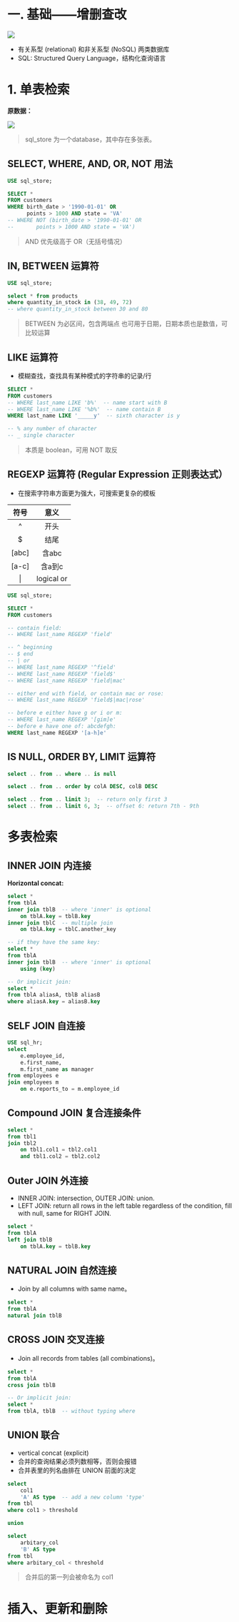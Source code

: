 # 一. 基础——增删查改 <!-- omit from toc -->

![](assets/2023-12-12-23-29-43.png)

- 有关系型 (relational) 和非关系型 (NoSQL) 两类数据库
- SQL: Structured Query Language，结构化查询语言



# 1. 单表检索

**原数据：**

![](assets/2023-12-12-23-35-05.png)

> sql_store 为一个database，其中存在多张表。

## SELECT, WHERE, AND, OR, NOT 用法

```SQL
USE sql_store;

SELECT *
FROM customers
WHERE birth_date > '1990-01-01' OR 
      points > 1000 AND state = 'VA'
-- WHERE NOT (birth_date > '1990-01-01' OR 
--       points > 1000 AND state = 'VA')
```
> AND 优先级高于 OR（无括号情况）

## IN, BETWEEN 运算符

```sql
USE sql_store;

select * from products
where quantity_in_stock in (38, 49, 72)
-- where quantity_in_stock between 30 and 80
```
> BETWEEN 为必区间，包含两端点
> 也可用于日期，日期本质也是数值，可比较运算

## LIKE 运算符

- 模糊查找，查找具有某种模式的字符串的记录/行
  
```SQL
SELECT *
FROM customers
-- WHERE last_name LIKE 'b%'  -- name start with B
-- WHERE last_name LIKE '%b%'  -- name contain B
WHERE last_name LIKE '_____y'  -- sixth character is y

-- % any number of character
-- _ single character
```
> 本质是 boolean，可用 NOT 取反


## REGEXP 运算符 (Regular Expression 正则表达式）

- 在搜索字符串方面更为强大，可搜索更复杂的模板

|符号|意义|
|:---:|:---:|
|^|开头|
|$|结尾|
[abc]|含abc|
|[a-c]|含a到c|
|\||logical or|

```SQL
USE sql_store;

SELECT *
FROM customers

-- contain field:
-- WHERE last_name REGEXP 'field'

-- ^ beginning
-- $ end
-- | or
-- WHERE last_name REGEXP '^field'
-- WHERE last_name REGEXP 'field$'
-- WHERE last_name REGEXP 'field|mac'

-- either end with field, or contain mac or rose:
-- WHERE last_name REGEXP 'field$|mac|rose'

-- before e either have g or i or m:
-- WHERE last_name REGEXP '[gim]e'
-- before e have one of: abcdefgh:
WHERE last_name REGEXP '[a-h]e'
```

## IS NULL, ORDER BY, LIMIT 运算符

```SQL
select .. from .. where .. is null

select .. from .. order by colA DESC, colB DESC

select .. from .. limit 3;  -- return only first 3
select .. from .. limit 6, 3;  -- offset 6: return 7th - 9th
```

# 多表检索

## INNER JOIN 内连接

**Horizontal concat:**
```SQL
select *
from tblA
inner join tblB  -- where 'inner' is optional
	on tblA.key = tblB.key
inner join tblC  -- multiple join
	on tblA.key = tblC.another_key

-- if they have the same key:
select *
from tblA
inner join tblB  -- where 'inner' is optional
	using (key)

-- Or implicit join:
select *
from tblA aliasA, tblB aliasB
where aliasA.key = aliasB.key
```

## SELF JOIN 自连接

```SQL
USE sql_hr;
select 
    e.employee_id,
    e.first_name,
    m.first_name as manager
from employees e
join employees m
    on e.reports_to = m.employee_id
```

## Compound JOIN 复合连接条件

```SQL
select *
from tbl1
join tbl2
	on tbl1.col1 = tbl2.col1
	and tbl1.col2 = tbl2.col2
```

## Outer JOIN 外连接

- INNER JOIN: intersection, OUTER JOIN: union.
- LEFT JOIN: return all rows in the left table regardless of the condition, fill with null, same for RIGHT JOIN.

```SQL
select *
from tblA
left join tblB
	on tblA.key = tblB.key
```

## NATURAL JOIN 自然连接

- Join by all columns with same name。

```SQL
select *
from tblA
natural join tblB
```

## CROSS JOIN 交叉连接

- Join all records from tables (all combinations)。

```SQL
select *
from tblA
cross join tblB

-- Or implicit join:
select *
from tblA, tblB  -- without typing where
```

## UNION 联合

- vertical concat (explicit)
- 合并的查询结果必须列数相等，否则会报错
- 合并表里的列名由排在 UNION 前面的决定

```SQL
select 
	col1
	'A' AS type  -- add a new column 'type'
from tbl
where col1 > threshold

union

select 
	arbitary_col
	'B' AS type
from tbl
where arbitary_col < threshold
```

> 合并后的第一列会被命名为 col1

# 插入、更新和删除